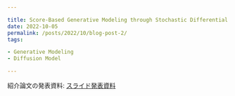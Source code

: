 ```yaml
---

title: Score-Based Generative Modeling through Stochastic Differential Equations [Song et al., ICLR2021]
date: 2022-10-05
permalink: /posts/2022/10/blog-post-2/
tags:

- Generative Modeling
- Diffusion Model

---
```


紹介論文の発表資料: [スライド発表資料](https://drive.google.com/file/d/1rnTvokAouM9S70E8Snh3vM2Mx0vpM_b7/view?usp=sharing)
